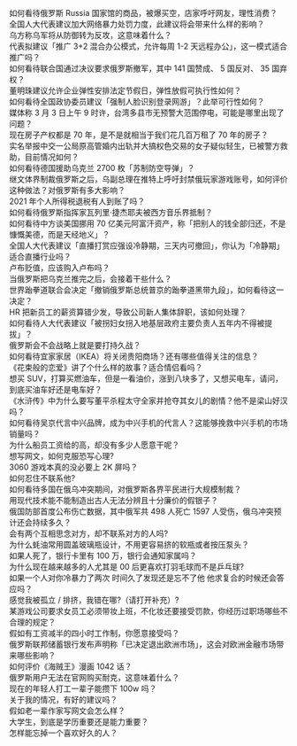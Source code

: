 如何看待俄罗斯 Russia 国家馆的商品，被爆买空，店家呼吁网友，理性消费？  
全国人大代表建议加大网络暴力处罚力度，此建议将会带来什么样的影响？  
乌方称乌军将从防御转为反攻，这意味着什么？  
代表拟建议「推广 3+2 混合办公模式，允许每周 1-2 天远程办公」，这一模式适合推广吗？  
如何看待联合国通过决议要求俄罗斯撤军，其中 141 国赞成、 5 国反对、 35 国弃权？  
董明珠建议允许企业弹性安排法定节假日，弹性放假可执行性如何？  
如何看待全国政协委员建议「强制人脸识别登录网游」？此举可行性如何？  
媒体称 3 月 3 日上午 9 时许，台湾多县市无预警大范围停电，可能是哪里出现了问题？  
现在房子产权都是 70 年，是不是就相当于我们花几百万租了 70 年的房子？  
实名举报中交一公局原高管婚内出轨并大搞权色交易的女子疑似轻生，已被警方救助，目前情况如何？  
如何看待德国援助乌克兰 2700 枚「苏制防空导弹」？  
继文体界制裁俄罗斯之后，乌副总理在推特上呼吁封禁俄玩家游戏账号，如何评价这种做法？对俄罗斯有多大影响？  
2021 年个人所得税退税有人到账了吗？  
如何看待俄罗斯指挥家瓦列里·捷杰耶夫被西方音乐界抵制？  
如何看待中方谈美国挪用 70 亿美元阿富汗资产，称「把别人的钱全部归还，不是慷慨美德，而是天经地义」？  
全国人大代表建议「直播打赏应强设冷静期，三天内可撤回」，你认为「冷静期」适合直播行业吗？  
卢布贬值，应该购入卢布吗？  
当俄罗斯把乌克兰推完之后，会接着干些什么？  
世界跆拳道联合会决定「撤销俄罗斯总统普京的跆拳道黑带九段」，如何看待这一决定？  
HR 把新员工的薪资算错少发，导致公司新人集体辞职，该如何处理？  
如何看待人大代表建议「被拐妇女拐入地基层政府主要负责人五年内不得被提拔」？  
俄罗斯会不会战略上就是要打持久战？  
如何看待宜家家居（IKEA）将关闭贵阳商场？还有哪些值得关注的信息？  
《花束般的恋爱》讲了个什么样的故事？适合情侣看吗？  
想买 SUV，打算买燃油车，但是一看油价，涨到八块多了，又想买电车，请问，到底买油车好还是电车好？  
《水浒传》中为什么要写董平杀程太守全家并抢夺其女儿的剧情？他不是梁山好汉吗？  
如何看待吴京代言中兴品牌，成为中兴手机的代言人？这能够挽救中兴手机的市场销量吗？  
为什么船员工资给的高，却没有多少人愿意干呢？  
想写网文，如何克服恐写心理?  
3060 游戏本真的没必要上 2K 屏吗？  
如何忍住不联系他?  
如何看待多国在俄乌冲突期间，对俄罗斯各界平民进行大规模制裁？  
用现代技术能不能制造出古人无法分辨且十分廉价的假银子？  
俄国防部首度公布伤亡数据，其中俄军共 498 人死亡 1597 人受伤，俄乌冲突预计还会持续多久？  
会有两个互相思念对方，却不联系对方的人吗?  
为什么蚝油常用圆盖玻璃瓶设计，不用更容易挤的软瓶或者按压泵头？  
如果人死了，银行卡里有 100 万，银行会通知家属吗？  
为什么现在越来越多的人尤其是 00 后更喜欢打羽毛球而不是乒乓球?  
如果一个人对你冷暴力了两次 时间久了发现还是忘不了他 他求复合的时候还会答应吗？  
感觉我被孤立 / 排挤，我错在哪?（请打开补充）?  
某游戏公司要求女员工必须带妆上班，不化妆还要接受罚款，你经历过职场哪些不合理的规定？  
假如有工资减半的四小时工作制，你愿意接受吗？  
俄罗斯联邦储蓄银行发布声明称「已决定退出欧洲市场」，这会对欧洲金融市场带来哪些影响？  
如何评价《海贼王》漫画 1042 话？  
俄罗斯用户无法在官网购买耐克，这意味着什么？  
现在的年轻人打工一辈子能攒下 100w 吗？  
关于我的情况，有好的建议吗？  
假如老一辈作家写网文会怎么样？  
大学生，到底是学历重要还是能力重要？  
怎样能忘掉一个喜欢好久的人？  

